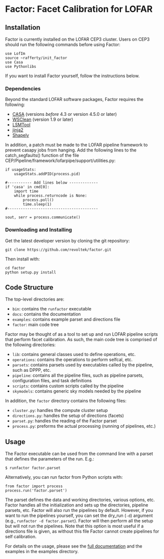 Factor: Facet Calibration for LOFAR
===================================

Installation
------------

Factor is currently installed on the LOFAR CEP3 cluster. Users on CEP3
should run the following commands before using Factor:

    use LofIm
    source ~rafferty/init_factor
    use Casa
    use Pythonlibs

If you want to install Factor yourself, follow the instructions below.

### Dependencies

Beyond the standard LOFAR software packages, Factor requires the following:

* [CASA](http://casa.nrao.org) (versions *before* 4.3 or version 4.5.0 or later)
* [WSClean](http://sourceforge.net/p/wsclean/wiki/Home) (version 1.9 or later)
* [LSMTool](https://github.com/darafferty/LSMTool)
* [jinja2](http://jinja.pocoo.org/docs/dev)
* [Shapely](https://github.com/Toblerity/Shapely)

In addition, a patch must be made to the LOFAR pipeline framework to prevent
casapy jobs from hanging. Add the following lines to the catch_segfaults()
function of the file CEP/Pipeline/framework/lofarpipe/support/utilities.py:

    if usageStats:
        usageStats.addPID(process.pid)

    #----------- Add lines below -------------
    if 'casa' in cmd[0]:
        import time
        while process.returncode is None:
            process.poll()
            time.sleep(1)
    #-----------------------------------------

    sout, serr = process.communicate()

### Downloading and Installing

Get the latest developer version by cloning the git repository:

    git clone https://github.com/revoltek/factor.git

Then install with:

    cd factor
    python setup.py install

Code Structure
--------------
The top-level directories are:

* `bin`: contains the `runfactor` executable
* `docs`: contains the documentation
* `examples`: contains example parset and directions file
* `factor`: main code tree

Factor may be thought of as a tool to set up and run LOFAR pipeline scripts that
perform facet calibration. As such, the main code tree is comprised of the
following directories:

* `lib`: contains general classes used to define operations, etc.
* `operations`: contains the operations to perform selfcal, etc.
* `parsets`: contains parsets used by executables called by the pipeline, such
as DPPP, etc.
* `pipeline`: contains all the pipeline files, such as pipeline parsets,
configuration files, and task definitions
* `scripts`: contains custom scripts called by the pipeline
* `skymodels`: contains generic sky models needed by the pipeline

In addition, the `factor` directory contains the following files:

* `cluster.py`: handles the compute cluster setup
* `directions.py`: handles the setup of directions (facets)
* `parset.py`: handles the reading of the Factor parset
* `process.py`: preforms the actual processing (running of pipelines, etc.)

Usage
-----

The Factor executable can be used from the command line with a parset that
defines the parameters of the run. E.g.:

    $ runfactor factor.parset

Alternatively, you can run factor from Python scripts with:

    from factor import process
    process.run('factor.parset')

The parset defines the data and working directories, various options, etc.
Factor handles all the initialization and sets up the directories, pipeline
parsets, etc. Factor will also run the pipelines by default. However, if you
want to run the pipelines yourself, you can set the dry_run (`-d`) argument
(e.g., `runfactor -d factor.parset`). Factor will then perform all the setup but
will not run the pipelines. Note that this option is most useful if a
directions file is given, as without this file Factor cannot create pipelines
for self calibration.

For details on the usage, please see the [full documentation](http://www.astron.nl/citt/facet-doc/)
and the examples in the examples directory.
